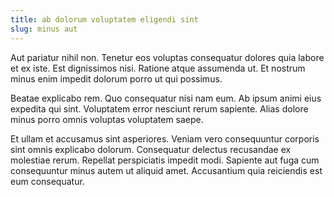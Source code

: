 ```yaml
---
title: ab dolorum voluptatem eligendi sint
slug: minus aut
---
```


Aut pariatur nihil non. Tenetur eos voluptas consequatur dolores quia labore et ex iste. Est dignissimos nisi. Ratione atque assumenda ut. Et nostrum minus enim impedit dolorum porro ut qui possimus.

Beatae explicabo rem. Quo consequatur nisi nam eum. Ab ipsum animi eius expedita qui sint. Voluptatem error nesciunt rerum sapiente. Alias dolore minus porro omnis voluptas voluptatem saepe.

Et ullam et accusamus sint asperiores. Veniam vero consequuntur corporis sint omnis explicabo dolorum. Consequatur delectus recusandae ex molestiae rerum. Repellat perspiciatis impedit modi. Sapiente aut fuga cum consequuntur minus autem ut aliquid amet. Accusantium quia reiciendis est eum consequatur.
